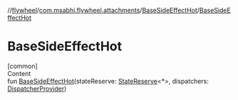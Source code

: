 //[flywheel](../../../index.md)/[com.msabhi.flywheel.attachments](../index.md)/[BaseSideEffectHot](index.md)/[BaseSideEffectHot](-base-side-effect-hot.md)



# BaseSideEffectHot  
[common]  
Content  
fun [BaseSideEffectHot](-base-side-effect-hot.md)(stateReserve: [StateReserve](../../com.msabhi.flywheel/-state-reserve/index.md)<*>, dispatchers: [DispatcherProvider](../-dispatcher-provider/index.md))  



